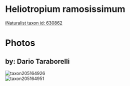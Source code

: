 
Heliotropium ramosissimum
=========================
  
[iNaturalist taxon id: 630862](https://www.inaturalist.org/taxa/630862)
# Photos

## by: Dario Taraborelli
  
![taxon205164926](https://inaturalist-open-data.s3.amazonaws.com/photos/219780296/medium.jpg)  
![taxon205164951](https://inaturalist-open-data.s3.amazonaws.com/photos/219780331/medium.jpg)